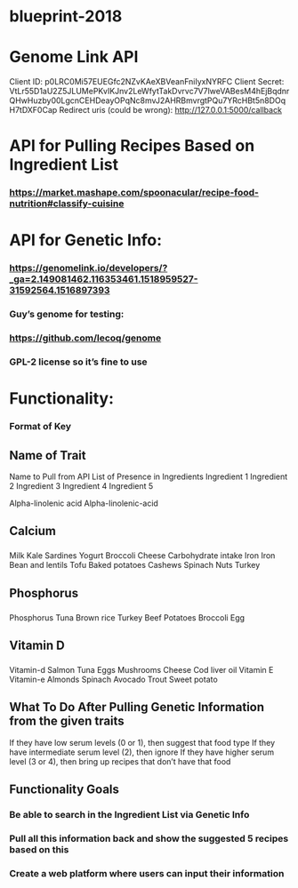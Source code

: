 # blueprint-2018


# Genome Link API
Client ID: p0LRC0Mi57EUEGfc2NZvKAeXBVeanFniIyxNYRFC
Client Secret: VtLr55D1aU2Z5JLUMePKvIKJnv2LeWfytTakDvrvc7V7lweVABesM4hEjBqdnrQHwHuzby00LgcnCEHDeayOPqNc8mvJ2AHRBmvrgtPQu7YRcHBt5n8DOqH7tDXF0Cap
Redirect uris (could be wrong): http://127.0.0.1:5000/callback


# API for Pulling Recipes Based on Ingredient List

### https://market.mashape.com/spoonacular/recipe-food-nutrition#classify-cuisine


# API for Genetic Info:

### https://genomelink.io/developers/?_ga=2.149081462.116353461.1518959527-31592564.1516897393

###  Guy’s genome for testing:
### https://github.com/lecoq/genome
### GPL-2 license so it’s fine to use



# Functionality:

### Format of Key
## Name of Trait
Name to Pull from API
List of Presence in Ingredients
Ingredient 1
Ingredient 2
Ingredient 3
Ingredient 4
Ingredient 5


Alpha-linolenic acid
Alpha-linolenic-acid


## Calcium
###
Milk
Kale
Sardines
Yogurt
Broccoli
Cheese
Carbohydrate intake
Iron
Iron
Bean and lentils
Tofu
Baked potatoes
Cashews
Spinach
Nuts
Turkey
###


## Phosphorus
###
Phosphorus
Tuna
Brown rice
Turkey
Beef
Potatoes
Broccoli
Egg



## Vitamin D
###
Vitamin-d
Salmon
Tuna
Eggs
Mushrooms
Cheese
Cod liver oil
Vitamin E
Vitamin-e
Almonds
Spinach
Avocado
Trout
Sweet potato

## What To Do After Pulling Genetic Information from the given traits
If they have low serum levels (0 or 1), then suggest that food type
If they have intermediate serum level (2), then ignore
If they have higher serum level (3 or 4), then bring up recipes that don’t have that food


## Functionality Goals
### Be able to search in the Ingredient List via Genetic Info
### Pull all this information back and show the suggested 5 recipes based on this
### Create a web platform where users can input their information





